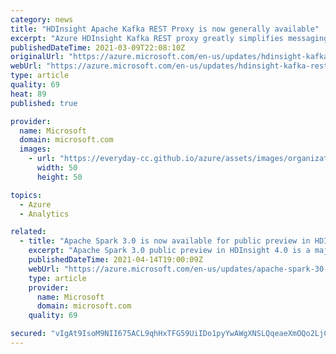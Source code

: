 ```yaml
---
category: news
title: "HDInsight Apache Kafka REST Proxy is now generally available"
excerpt: "Azure HDInsight Kafka REST proxy greatly simplifies messaging architecture patterns by allowing Kafka producers and consumers to be located outside the virtual network and enables working with unsupported languages."
publishedDateTime: 2021-03-09T22:08:10Z
originalUrl: "https://azure.microsoft.com/en-us/updates/hdinsight-kafka-rest-proxy-is-now-generally-available/"
webUrl: "https://azure.microsoft.com/en-us/updates/hdinsight-kafka-rest-proxy-is-now-generally-available/"
type: article
quality: 69
heat: 89
published: true

provider:
  name: Microsoft
  domain: microsoft.com
  images:
    - url: "https://everyday-cc.github.io/azure/assets/images/organizations/microsoft.com-50x50.jpg"
      width: 50
      height: 50

topics:
  - Azure
  - Analytics

related:
  - title: "Apache Spark 3.0 is now available for public preview in HDInsight 4.0."
    excerpt: "Apache Spark 3.0 public preview in HDInsight 4.0 is a major update to Apache Spark and brings significant improvements including better performance and better support for ANSI SQL."
    publishedDateTime: 2021-04-14T19:00:09Z
    webUrl: "https://azure.microsoft.com/en-us/updates/apache-spark-30-is-now-available-for-preview-in-hdi-40/"
    type: article
    provider:
      name: Microsoft
      domain: microsoft.com
    quality: 69

secured: "vIgAt9IsoM9NII675ACL9qhHxTFG59UiIDo1pyYwAWgXNSLQqeaeXmOQo2LjC1DFHws/x1ChGOga/TkMMwVTQzg4+Ga3iVQcsjD1Hx1dwdpi/WIKQIuIvBoEuDzsIFhH2gHOMg31nGciRvXzqGBonJKbJMHqvESI92NJfDsvC12fmNIIONV+7UZS+gcF6Vsl9/YAHvllcRncA7Ff16W3gtuYdhKWbZte7HMJn210Sv5UyOKB6dZvsE4ACJ7DgdvscawZWiR10AK7a4I77kUHEDdxePkrkxQvnDeJfbeIIA59MY7gNwEq5XOehCsemwiXgKQKrpdxMXcCa5E26fUJG1qEciioNHDJIquDyy1f/fk=;mmcSCcMYPZv0ZfAWj66Ehg=="
---
```



